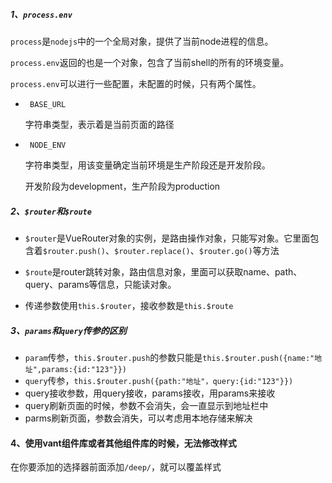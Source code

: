 ##### 1、`process.env`

`process`是`nodejs`中的一个全局对象，提供了当前node进程的信息。

`process.env`返回的也是一个对象，包含了当前shell的所有的环境变量。

`process.env`可以进行一些配置，未配置的时候，只有两个属性。

-   ` BASE_URL`

      字符串类型，表示着是当前页面的路径

-   ` NODE_ENV`

       字符串类型，用该变量确定当前环境是生产阶段还是开发阶段。

       开发阶段为development，生产阶段为production

##### 2、`$router`和`$route`

- `$router`是VueRouter对象的实例，是路由操作对象，只能写对象。它里面包含着`$router.push()`、`$router.replace()`、`$router.go()`等方法

- `$route`是router跳转对象，路由信息对象，里面可以获取name、path、query、params等信息，只能读对象。
- 传递参数使用`this.$router`，接收参数是`this.$route`

##### 3、`params`和`query`传参的区别

- `param`传参，`this.$router.push`的参数只能是`this.$router.push({name:"地址",params:{id:"123"}})`
- `query`传参，`this.$router.push({path:"地址"，query:{id:"123"}})`
- query接收参数，用query接收，params接收，用params来接收
- query刷新页面的时候，参数不会消失，会一直显示到地址栏中
- parms刷新页面，参数会消失，可以考虑用本地存储来解决

#### 4、使用vant组件库或者其他组件库的时候，无法修改样式

在你要添加的选择器前面添加`/deep/`，就可以覆盖样式

